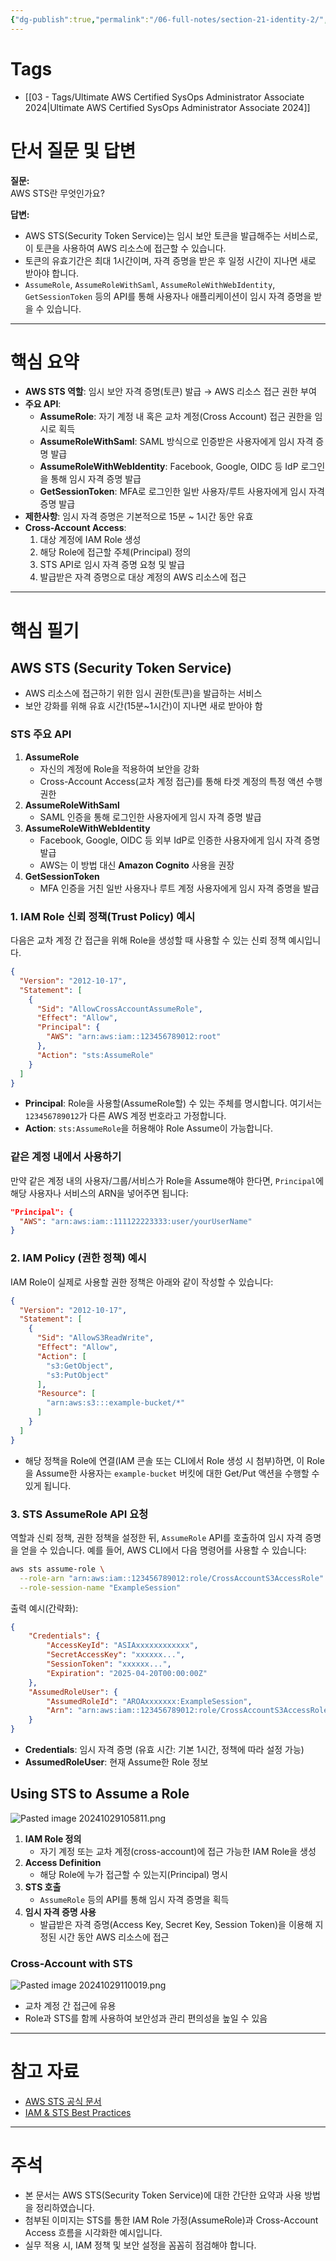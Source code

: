 ```yaml
---
{"dg-publish":true,"permalink":"/06-full-notes/section-21-identity-2/","noteIcon":""}
---
```


# Tags
- [[03 - Tags/Ultimate AWS Certified SysOps Administrator Associate 2024\|Ultimate AWS Certified SysOps Administrator Associate 2024]]

# 단서 질문 및 답변

**질문:**  
AWS STS란 무엇인가요?

**답변:**
- AWS STS(Security Token Service)는 임시 보안 토큰을 발급해주는 서비스로, 이 토큰을 사용하여 AWS 리소스에 접근할 수 있습니다.
- 토큰의 유효기간은 최대 1시간이며, 자격 증명을 받은 후 일정 시간이 지나면 새로 받아야 합니다.
- `AssumeRole`, `AssumeRoleWithSaml`, `AssumeRoleWithWebIdentity`, `GetSessionToken` 등의 API를 통해 사용자나 애플리케이션이 임시 자격 증명을 받을 수 있습니다.

---

# 핵심 요약

- **AWS STS 역할**: 임시 보안 자격 증명(토큰) 발급 → AWS 리소스 접근 권한 부여
- **주요 API**:
    - **AssumeRole**: 자기 계정 내 혹은 교차 계정(Cross Account) 접근 권한을 임시로 획득
    - **AssumeRoleWithSaml**: SAML 방식으로 인증받은 사용자에게 임시 자격 증명 발급
    - **AssumeRoleWithWebIdentity**: Facebook, Google, OIDC 등 IdP 로그인을 통해 임시 자격 증명 발급
    - **GetSessionToken**: MFA로 로그인한 일반 사용자/루트 사용자에게 임시 자격 증명 발급
- **제한사항**: 임시 자격 증명은 기본적으로 15분 ~ 1시간 동안 유효
- **Cross-Account Access**:
    1. 대상 계정에 IAM Role 생성
    2. 해당 Role에 접근할 주체(Principal) 정의
    3. STS API로 임시 자격 증명 요청 및 발급
    4. 발급받은 자격 증명으로 대상 계정의 AWS 리소스에 접근

---

# 핵심 필기

## AWS STS (Security Token Service)

- AWS 리소스에 접근하기 위한 임시 권한(토큰)을 발급하는 서비스
- 보안 강화를 위해 유효 시간(15분~1시간)이 지나면 새로 받아야 함

### STS 주요 API
1. **AssumeRole**
    - 자신의 계정에 Role을 적용하여 보안을 강화
    - Cross-Account Access(교차 계정 접근)를 통해 타겟 계정의 특정 액션 수행 권한
2. **AssumeRoleWithSaml**
    - SAML 인증을 통해 로그인한 사용자에게 임시 자격 증명 발급
3. **AssumeRoleWithWebIdentity**
    - Facebook, Google, OIDC 등 외부 IdP로 인증한 사용자에게 임시 자격 증명 발급
    - AWS는 이 방법 대신 **Amazon Cognito** 사용을 권장
4. **GetSessionToken**
    - MFA 인증을 거친 일반 사용자나 루트 계정 사용자에게 임시 자격 증명을 발급
### 1. IAM Role 신뢰 정책(Trust Policy) 예시

다음은 교차 계정 간 접근을 위해 Role을 생성할 때 사용할 수 있는 신뢰 정책 예시입니다. 

```json
{
  "Version": "2012-10-17",
  "Statement": [
    {
      "Sid": "AllowCrossAccountAssumeRole",
      "Effect": "Allow",
      "Principal": {
        "AWS": "arn:aws:iam::123456789012:root"
      },
      "Action": "sts:AssumeRole"
    }
  ]
}
```

- **Principal**: Role을 사용할(AssumeRole할) 수 있는 주체를 명시합니다. 여기서는 `123456789012`가 다른 AWS 계정 번호라고 가정합니다.  
- **Action**: `sts:AssumeRole`을 허용해야 Role Assume이 가능합니다.  

### 같은 계정 내에서 사용하기
만약 같은 계정 내의 사용자/그룹/서비스가 Role을 Assume해야 한다면, `Principal`에 해당 사용자나 서비스의 ARN을 넣어주면 됩니다:
```json
"Principal": {
  "AWS": "arn:aws:iam::111122223333:user/yourUserName"
}
```

### 2. IAM Policy (권한 정책) 예시

IAM Role이 실제로 사용할 권한 정책은 아래와 같이 작성할 수 있습니다:

```json
{
  "Version": "2012-10-17",
  "Statement": [
    {
      "Sid": "AllowS3ReadWrite",
      "Effect": "Allow",
      "Action": [
        "s3:GetObject",
        "s3:PutObject"
      ],
      "Resource": [
        "arn:aws:s3:::example-bucket/*"
      ]
    }
  ]
}
```

- 해당 정책을 Role에 연결(IAM 콘솔 또는 CLI에서 Role 생성 시 첨부)하면, 이 Role을 Assume한 사용자는 `example-bucket` 버킷에 대한 Get/Put 액션을 수행할 수 있게 됩니다.

### 3. STS AssumeRole API 요청

역할과 신뢰 정책, 권한 정책을 설정한 뒤, `AssumeRole` API를 호출하여 임시 자격 증명을 얻을 수 있습니다. 예를 들어, AWS CLI에서 다음 명령어를 사용할 수 있습니다:

```bash
aws sts assume-role \
  --role-arn "arn:aws:iam::123456789012:role/CrossAccountS3AccessRole" \
  --role-session-name "ExampleSession"
```

출력 예시(간략화):
```json
{
    "Credentials": {
        "AccessKeyId": "ASIAxxxxxxxxxxxx",
        "SecretAccessKey": "xxxxxx...",
        "SessionToken": "xxxxxx...",
        "Expiration": "2025-04-20T00:00:00Z"
    },
    "AssumedRoleUser": {
        "AssumedRoleId": "AROAxxxxxxx:ExampleSession",
        "Arn": "arn:aws:iam::123456789012:role/CrossAccountS3AccessRole"
    }
}
```

- **Credentials**: 임시 자격 증명 (유효 시간: 기본 1시간, 정책에 따라 설정 가능)  
- **AssumedRoleUser**: 현재 Assume한 Role 정보  
## Using STS to Assume a Role
![Pasted image 20241029105811.png](/img/user/image/Pasted%20image%2020241029105811.png)
1. **IAM Role 정의**
    - 자기 계정 또는 교차 계정(cross-account)에 접근 가능한 IAM Role을 생성
2. **Access Definition**
    - 해당 Role에 누가 접근할 수 있는지(Principal) 명시
3. **STS 호출**
    - `AssumeRole` 등의 API를 통해 임시 자격 증명을 획득
4. **임시 자격 증명 사용**
    - 발급받은 자격 증명(Access Key, Secret Key, Session Token)을 이용해 지정된 시간 동안 AWS 리소스에 접근

### Cross-Account with STS
![Pasted image 20241029110019.png](/img/user/image/Pasted%20image%2020241029110019.png)
- 교차 계정 간 접근에 유용
- Role과 STS를 함께 사용하여 보안성과 관리 편의성을 높일 수 있음

---

# 참고 자료

- [AWS STS 공식 문서](https://docs.aws.amazon.com/STS/latest/APIReference/Welcome.html)
- [IAM & STS Best Practices](https://docs.aws.amazon.com/IAM/latest/UserGuide/best-practices.html)

---
# 주석

- 본 문서는 AWS STS(Security Token Service)에 대한 간단한 요약과 사용 방법을 정리하였습니다.
- 첨부된 이미지는 STS를 통한 IAM Role 가정(AssumeRole)과 Cross-Account Access 흐름을 시각화한 예시입니다.
- 실무 적용 시, IAM 정책 및 보안 설정을 꼼꼼히 점검해야 합니다.